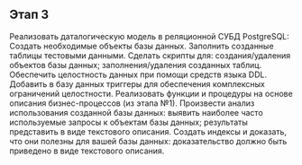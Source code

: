 ## Этап 3

Реализовать даталогическую модель в реляционной СУБД PostgreSQL:
Создать необходимые объекты базы данных.
Заполнить созданные таблицы тестовыми данными.
Сделать скрипты для:
	создания/удаления объектов базы данных;
	заполнения/удаления созданных таблиц.
Обеспечить целостность данных при помощи средств языка DDL.
Добавить в базу данных триггеры для обеспечения комплексных ограничений
целостности.
Реализовать функции и процедуры на основе описания бизнес-процессов (из этапа №1).
Произвести анализ использования созданной базы данных:
	выявить наиболее часто используемые запросы к объектам базы данных;
	результаты представить в виде текстового описания.
Создать индексы и доказать, что они полезны для вашей базы данных:
	доказательство должно быть приведено в виде текстового описания.
